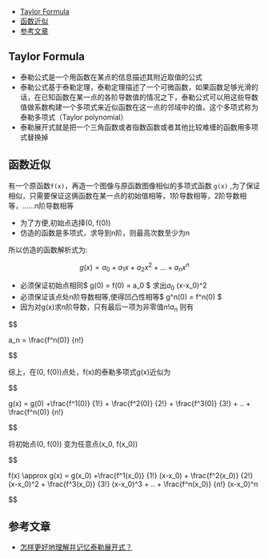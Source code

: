 - [Taylor Formula](#taylor-formula)
- [函数近似](#函数近似)
- [参考文章](#参考文章)

## Taylor Formula

- 泰勒公式是一个用函数在某点的信息描述其附近取值的公式
- 泰勒公式基于泰勒定理，泰勒定理描述了一个可微函数，如果函数足够光滑的话，在已知函数在某一点的各阶导数值的情况之下，泰勒公式可以用这些导数值做系数构建一个多项式来近似函数在这一点的邻域中的值，这个多项式称为泰勒多项式（Taylor polynomial）
- 泰勒展开式就是把一个三角函数或者指数函数或者其他比较难缠的函数用多项式替换掉

## 函数近似

有一个原函数`f(x)`，再造一个图像与原函数图像相似的多项式函数 `g(x)` ,为了保证相似，只需要保证这俩函数在某一点的初始值相等，1阶导数相等，2阶导数相等，……n阶导数相等

- 为了方便,初始点选择(0, f(0))
- 仿造的函数是多项式，求导到n阶，则最高次数至少为n

所以仿造的函数解析式为:

$$
g(x)=a_0+a_1x+a_2x^2+...+a_nx^n
$$

- 必须保证初始点相同$ g(0) = f(0) = a_0 $ 求出$a_0$ (x-x_0)^2
- 必须保证该点处n阶导数相等,使得凹凸性相等$ g^n(0) = f^n(0) $
- 因为对g(x)求n阶导数，只有最后一项为非零值$n!a_n$ 则有

$$

a_n = \frac{f^n(0)} {n!}

$$

综上，在(0, f(0))点处，f(x)的泰勒多项式g(x)近似为

$$

g(x) = g(0) +\frac{f^1(0)} {1!} + \frac{f^2(0)} {2!} + \frac{f^3(0)} {3!} + .. + \frac{f^n(0)} {n!}

$$

将初始点(0, f(0)) 变为任意点(x_0, f(x_0))

$$

f(x) \approx g(x) = g(x_0) +\frac{f^1(x_0)} {1!} (x-x_0) + \frac{f^2(x_0)} {2!} (x-x_0)^2 + \frac{f^3(x_0)} {3!} (x-x_0)^3 + .. + \frac{f^n(x_0)} {n!} (x-x_0)^n

$$

## 参考文章

- [怎样更好地理解并记忆泰勒展开式？](https://www.zhihu.com/question/25627482/answer/313088784)

